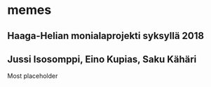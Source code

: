 # memes
## Haaga-Helian monialaprojekti syksyllä 2018
## Jussi Isosomppi, Eino Kupias, Saku Kähäri


Most placeholder
